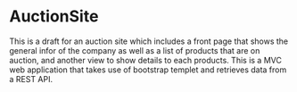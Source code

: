 # AuctionSite
This is a draft for an auction site which includes a front page that shows the general infor of the company 
as well as a list of products that are on auction, and another view to show details to each products.
This is a MVC web application that takes use of bootstrap templet and retrieves data from a REST API. 
